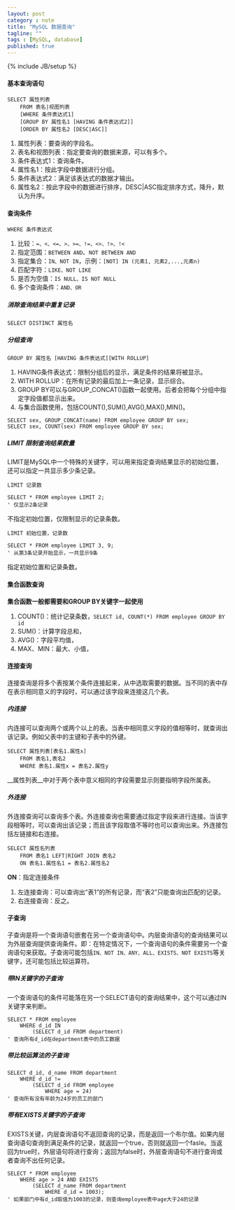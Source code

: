 ```yaml
---
layout: post
category : note
title: "MySQL 数据查询"
tagline: ""
tags : [MySQL, database]
published: true
---
```

{% include JB/setup %}

#### 基本查询语句

```
SELECT 属性列表
    FROM 表名|视图列表
    [WHERE 条件表达式1]
    [GROUP BY 属性名1 [HAVING 条件表达式2]]
    [ORDER BY 属性名2 [DESC|ASC]]
```

1. 属性列表：要查询的字段名。
2. 表名和视图列表：指定要查询的数据来源，可以有多个。
3. 条件表达式1：查询条件。
4. 属性名1：按此字段中数据进行分组。
5. 条件表达式2：满足该表达式的数据才输出。
6. 属性名2：按此字段中的数据进行排序，DESC|ASC指定排序方式，降升，默认为升序。

#### 查询条件

```
WHERE 条件表达式
```

1. 比较：`=、<、<=、>、>=、!=、<>、!>、!<`
2. 指定范围：`BETWEEN AND`、`NOT BETWEEN AND`
3. 指定集合：`IN、NOT IN`，示例：`[NOT] IN (元素1, 元素2,...,元素n)`
4. 匹配字符：`LIKE、NOT LIKE`
5. 是否为空值：`IS NULL、IS NOT NULL`
6. 多个查询条件：`AND、OR`

##### 消除查询结果中重复记录

```
SELECT DISTINCT 属性名
```

##### 分组查询

```
GROUP BY 属性名 [HAVING 条件表达式][WITH ROLLUP]
```

1. HAVING条件表达式：限制分组后的显示，满足条件的结果将被显示。
2. WITH ROLLUP：在所有记录的最后加上一条记录，显示综合。
3. GROUP BY可以与GROUP_CONCAT()函数一起使用。后者会把每个分组中指定字段值都显示出来。
4. 与集合函数使用，包括COUNT(),SUM(),AVG(),MAX(),MIN()。

```
SELECT sex, GROUP_CONCAT(name) FROM employee GROUP BY sex;
SELECT sex, COUNT(sex) FROM employee GROUP BY sex;
```


##### LIMIT 限制查询结果数量
LIMIT是MySQL中一个特殊的关键字，可以用来指定查询结果显示的初始位置，还可以指定一共显示多少条记录。

```
LIMIT 记录数

SELECT * FROM employee LIMIT 2;
' 仅显示2条记录
```

不指定初始位置，仅限制显示的记录条数。

```
LIMIT 初始位置，记录数

SELECT * FROM employee LIMIT 3, 9;
' 从第3条记录开始显示，一共显示9条
```

指定初始位置和记录条数。

#### 集合函数查询

__集合函数一般都需要和GROUP BY关键字一起使用__

1. COUNT()：统计记录条数，`SELECT id, COUNT(*) FROM employee GROUP BY id`
2. SUM()：计算字段总和，
3. AVG()：字段平均值，
4. MAX、MIN：最大、小值，

#### 连接查询

连接查询是将多个表按某个条件连接起来，从中选取需要的数据。当不同的表中存在表示相同意义的字段时，可以通过该字段来连接这几个表。

##### 内连接
内连接可以查询两个或两个以上的表。当表中相同意义字段的值相等时，就查询出该记录。例如父表中的主键和子表中的外键。

```
SELECT 属性列表[表名1.属性x]
    FROM 表名1,表名2
    WHERE 表名1.属性x = 表名2.属性y
```

__属性列表__中对于两个表中意义相同的字段需要显示则要指明字段所属表。



##### 外连接
外连接查询可以查询多个表。外连接查询也需要通过指定字段来进行连接。当该字段相等时，可以查询出该记录；而且该字段取值不等时也可以查询出来。外连接包括左链接和右连接。

```
SELECT 属性名列表
    FROM 表名1 LEFT|RIGHT JOIN 表名2
    ON 表名1.属性名1 = 表名2.属性名2
```

__ON__：指定连接条件


1. 左连接查询：可以查询出“表1”的所有记录，而“表2”只能查询出匹配的记录。
2. 右连接查询：反之。

#### 子查询

子查询是将一个查询语句嵌套在另一个查询语句中。内层查询语句的查询结果可以为外层查询提供查询条件。即：在特定情况下，一个查询语句的条件需要另一个查询语句来获取。子查询可能包括`IN、NOT IN、ANY、ALL、EXISTS、NOT EXISTS`等关键字，还可能包括比较运算符。


##### 带IN关键字的子查询

一个查询语句的条件可能落在另一个SELECT语句的查询结果中，这个可以通过IN关键字来判断。

```
SELECT * FROM employee
    WHERE d_id IN
        (SELECT d_id FROM department)
' 查询所有d_id在department表中的员工数据
```

##### 带比较运算法的子查询

```
SELECT d_id, d_name FROM department
    WHERE d_id != 
        (SELECT d_id FROM employee
            WHERE age = 24)
' 查询所有没有年龄为24岁的员工的部门
```

##### 带有EXISTS关键字的子查询
EXISTS关键，内层查询语句不返回查询的记录，而是返回一个布尔值。如果内层查询语句查询到满足条件的记录，就返回一个true，否则就返回一个fasle。当返回为true时，外层语句将进行查询；返回为false时，外层查询语句不进行查询或者查询不出任何记录。

```
SELECT * FROM employee
    WHERE age > 24 AND EXISTS
        (SELECT d_name FROM department
            WHERE d_id = 1003);
' 如果部门中有d_id取值为1003的记录，则查询employee表中age大于24的记录
```
